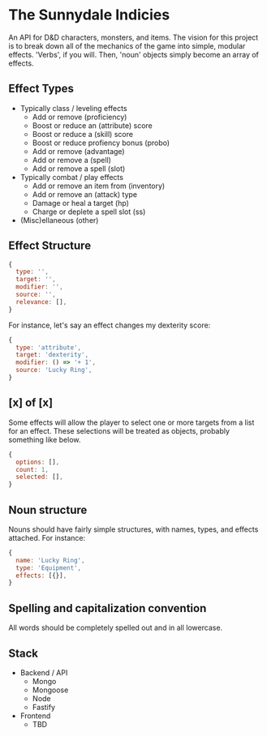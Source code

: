 # The Sunnydale Indicies
An API for D&D characters, monsters, and items.  The vision for this project is to break down all of the mechanics of the game into simple, modular effects.  'Verbs', if you will.  Then, 'noun' objects simply become an array of effects.

## Effect Types
* Typically class / leveling effects
  * Add or remove (proficiency)
  * Boost or reduce an (attribute) score
  * Boost or reduce a (skill) score
  * Boost or reduce profiency bonus (probo)
  * Add or remove (advantage)
  * Add or remove a (spell)
  * Add or remove a spell (slot)
* Typically combat / play effects
  * Add or remove an item from (inventory)
  * Add or remove an (attack) type
  * Damage or heal a target (hp)
  * Charge or deplete a spell slot (ss)
* (Misc)ellaneous (other)

## Effect Structure
``` js
{
  type: '',
  target: '',
  modifier: '',
  source: '',
  relevance: [],
}
```

For instance, let's say an effect changes my dexterity score:
``` js
{
  type: 'attribute',
  target: 'dexterity',
  modifier: () => '+ 1',
  source: 'Lucky Ring',
}
```

## [x] of [x]
Some effects will allow the player to select one or more targets from a list for an effect.  These selections will be treated as objects, probably something like below.
``` js
{
  options: [],
  count: 1,
  selected: [],
}
```

## Noun structure
Nouns should have fairly simple structures, with names, types, and effects attached.  For instance:
``` js
{
  name: 'Lucky Ring',
  type: 'Equipment',
  effects: [{}],
}
```

## Spelling and capitalization convention
All words should be completely spelled out and in all lowercase.

## Stack
* Backend / API
  * Mongo
  * Mongoose
  * Node
  * Fastify
* Frontend
  * TBD